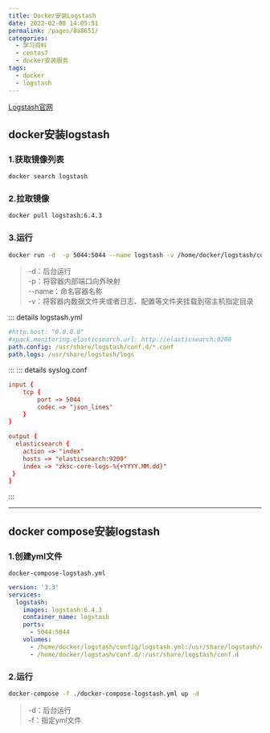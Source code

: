 ```yaml
---
title: Docker安装Logstash
date: 2022-02-08 14:05:51
permalink: /pages/8a8651/
categories:
  - 学习资料
  - centos7
  - docker安装服务
tags:
  - docker
  - logstash
---
```


[Logstash官网](https://www.elastic.co/cn/logstash/)
## docker安装logstash


### 1.获取镜像列表
```sh
docker search logstash
```
### 2.拉取镜像
```sh
docker pull logstash:6.4.3
```
### 3.运行
```sh
docker run -d  -p 5044:5044 --name logstash -v /home/docker/logstash/config/logstash.yml:/usr/share/logstash/config/logstash.yml -v /home/docker/logstash/conf.d/:/usr/share/logstash/conf.d logstash:6.4.3
```

>-d：后台运行  
-p：将容器内部端口向外映射  
--name：命名容器名称  
-v：将容器内数据文件夹或者日志、配置等文件夹挂载到宿主机指定目录  

::: details logstash.yml
```yml
#http.host: "0.0.0.0"
#xpack.monitoring.elasticsearch.url: http://elasticsearch:9200
path.config: /usr/share/logstash/conf.d/*.conf
path.logs: /usr/share/logstash/logs
```
:::
::: details syslog.conf
```conf
input {
    tcp {
        port => 5044
        codec => "json_lines"
    }
}

output {
  elasticsearch { 
    action => "index"
    hosts => "elasticsearch:9200"
    index => "zksc-core-logs-%{+YYYY.MM.dd}"
 }
}
```
:::

---

## docker compose安装logstash

### 1.创建yml文件
`docker-compose-logstash.yml`
```yml
version: '3.3'
services:
  logstash:
    images: logstash:6.4.3
    container_name: logstash
    ports:
      - 5044:5044
    volumes:
      - /home/docker/logstash/config/logstash.yml:/usr/share/logstash/config/logstash.yml
      - /home/docker/logstash/conf.d/:/usr/share/logstash/conf.d
```
### 2.运行
```sh
docker-compose -f ./docker-compose-logstash.yml up -d
```
>-d：后台运行  
-f：指定yml文件  